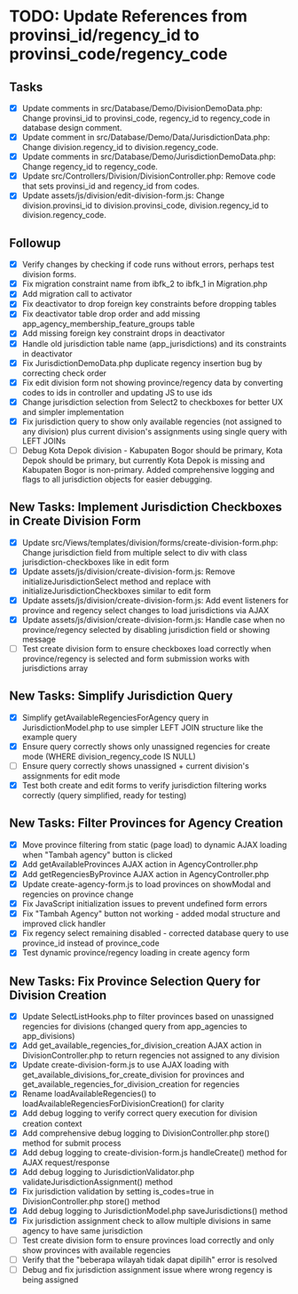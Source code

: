 # TODO: Update References from provinsi_id/regency_id to provinsi_code/regency_code

## Tasks
- [x] Update comments in src/Database/Demo/DivisionDemoData.php: Change provinsi_id to provinsi_code, regency_id to regency_code in database design comment.
- [x] Update comment in src/Database/Demo/Data/JurisdictionData.php: Change division.regency_id to division.regency_code.
- [x] Update comments in src/Database/Demo/JurisdictionDemoData.php: Change regency_id to regency_code.
- [x] Update src/Controllers/Division/DivisionController.php: Remove code that sets provinsi_id and regency_id from codes.
- [x] Update assets/js/division/edit-division-form.js: Change division.provinsi_id to division.provinsi_code, division.regency_id to division.regency_code.

## Followup
- [x] Verify changes by checking if code runs without errors, perhaps test division forms.
- [x] Fix migration constraint name from ibfk_2 to ibfk_1 in Migration.php
- [x] Add migration call to activator
- [x] Fix deactivator to drop foreign key constraints before dropping tables
- [x] Fix deactivator table drop order and add missing app_agency_membership_feature_groups table
- [x] Add missing foreign key constraint drops in deactivator
- [x] Handle old jurisdiction table name (app_jurisdictions) and its constraints in deactivator
- [x] Fix JurisdictionDemoData.php duplicate regency insertion bug by correcting check order
- [x] Fix edit division form not showing province/regency data by converting codes to ids in controller and updating JS to use ids
- [x] Change jurisdiction selection from Select2 to checkboxes for better UX and simpler implementation
- [x] Fix jurisdiction query to show only available regencies (not assigned to any division) plus current division's assignments using single query with LEFT JOINs
- [ ] Debug Kota Depok division - Kabupaten Bogor should be primary, Kota Depok should be primary, but currently Kota Depok is missing and Kabupaten Bogor is non-primary. Added comprehensive logging and flags to all jurisdiction objects for easier debugging.

## New Tasks: Implement Jurisdiction Checkboxes in Create Division Form
- [x] Update src/Views/templates/division/forms/create-division-form.php: Change jurisdiction field from multiple select to div with class jurisdiction-checkboxes like in edit form
- [x] Update assets/js/division/create-division-form.js: Remove initializeJurisdictionSelect method and replace with initializeJurisdictionCheckboxes similar to edit form
- [x] Update assets/js/division/create-division-form.js: Add event listeners for province and regency select changes to load jurisdictions via AJAX
- [x] Update assets/js/division/create-division-form.js: Handle case when no province/regency selected by disabling jurisdiction field or showing message
- [ ] Test create division form to ensure checkboxes load correctly when province/regency is selected and form submission works with jurisdictions array

## New Tasks: Simplify Jurisdiction Query
- [x] Simplify getAvailableRegenciesForAgency query in JurisdictionModel.php to use simpler LEFT JOIN structure like the example query
- [x] Ensure query correctly shows only unassigned regencies for create mode (WHERE division_regency_code IS NULL)
- [ ] Ensure query correctly shows unassigned + current division's assignments for edit mode
- [x] Test both create and edit forms to verify jurisdiction filtering works correctly (query simplified, ready for testing)

## New Tasks: Filter Provinces for Agency Creation
- [x] Move province filtering from static (page load) to dynamic AJAX loading when "Tambah agency" button is clicked
- [x] Add getAvailableProvinces AJAX action in AgencyController.php
- [x] Add getRegenciesByProvince AJAX action in AgencyController.php
- [x] Update create-agency-form.js to load provinces on showModal and regencies on province change
- [x] Fix JavaScript initialization issues to prevent undefined form errors
- [x] Fix "Tambah Agency" button not working - added modal structure and improved click handler
- [x] Fix regency select remaining disabled - corrected database query to use province_id instead of province_code
- [x] Test dynamic province/regency loading in create agency form

## New Tasks: Fix Province Selection Query for Division Creation
- [x] Update SelectListHooks.php to filter provinces based on unassigned regencies for divisions (changed query from app_agencies to app_divisions)
- [x] Add get_available_regencies_for_division_creation AJAX action in DivisionController.php to return regencies not assigned to any division
- [x] Update create-division-form.js to use AJAX loading with get_available_divisions_for_create_division for provinces and get_available_regencies_for_division_creation for regencies
- [x] Rename loadAvailableRegencies() to loadAvailableRegenciesForDivisionCreation() for clarity
- [x] Add debug logging to verify correct query execution for division creation context
- [x] Add comprehensive debug logging to DivisionController.php store() method for submit process
- [x] Add debug logging to create-division-form.js handleCreate() method for AJAX request/response
- [x] Add debug logging to JurisdictionValidator.php validateJurisdictionAssignment() method
- [x] Fix jurisdiction validation by setting is_codes=true in DivisionController.php store() method
- [x] Add debug logging to JurisdictionModel.php saveJurisdictions() method
- [x] Fix jurisdiction assignment check to allow multiple divisions in same agency to have same jurisdiction
- [ ] Test create division form to ensure provinces load correctly and only show provinces with available regencies
- [ ] Verify that the "beberapa wilayah tidak dapat dipilih" error is resolved
- [ ] Debug and fix jurisdiction assignment issue where wrong regency is being assigned
